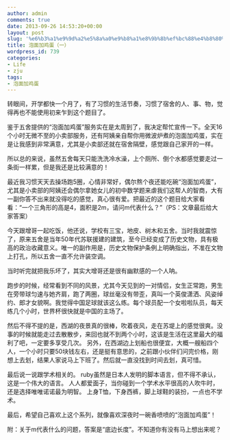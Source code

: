 ```yaml
---
author: admin
comments: true
date: 2013-09-26 14:53:20+00:00
layout: post
slug: '%e6%b3%a1%e9%9d%a2%e5%8a%a0%e9%b8%a1%e8%9b%8b%ef%bc%88%e4%b8%80%ef%bc%89'
title: 泡面加鸡蛋（一）
wordpress_id: 739
categories:
- Life
- zju
tags:
- 泡面加鸡蛋
---
```


转眼间，开学都快一个月了，有了习惯的生活节奏，习惯了宿舍的人、事、物，觉得再也不能使用初来乍到这个题目了。

鉴于五舍提供的“泡面加鸡蛋”服务实在是太周到了，我决定帮忙宣传一下。全天16个小时无微不至的小卖部服务，还有阿姨亲自帮你用微波炉煮的泡面加鸡蛋，实在是让我感到非常满意，尤其是小卖部还就在宿舍隔壁，感觉跟自己家开的一样。

所以总的来说，虽然五舍每天只能洗洗冷水澡，上个厕所、倒个水都感觉要走过一条街一样累，但是我还是比较满意的！

最近我习惯天天去操场跑5圈，心情非常好，偶尔熬个夜还能吃碗“泡面加鸡蛋”，尤其是小卖部的阿姨还会偶尔拿她女儿的初中数学题来虐我们这帮人的智商，大有一副你答不出来就没得吃的感觉，真心很有爱。把最近的这个题目给大家看看：“一个三角形的高是4，面积是2m，请问m代表什么？”（PS：文章最后给大家答案）

今天跟增哥一起吃饭，他还说，学校有三宝，地皮、树木和五舍。当时我就震惊了，原来五舍是当年50年代苏联援建的建筑，至今已经变成了历史文物，具有极高的政治收藏意义。唯一的副作用是，历史文物保护条例上明确指出，不准在文物上打孔，所以五舍一直不允许装空调。

当时听完就把我乐坏了，其实大增哥还是很有幽默感的一个人呐。

跑步的时候，经常看到不同的风景，尤其今天见到的一对情侣，女生正常跑，男生在旁带球匀速与她齐肩，跑了两圈，球丝毫没有带歪，真叫一个英俊潇洒、风姿绰约、郎才女貌啊。我觉得中国足球就该这么练。每个球员配一个女啦啦队员，每天练几个小时，世界杯很快就是中国的主场了。

然后不得不提的是，西湖的夜景真的很棒，吹着夜风，走在苏堤上的感觉很爽。没事的时候就能走过去散散步，来回也就不到两个小时，这该是生活在这里最大的福利了吧，一定要多享受几次。
另外，在西湖边上划船也很便宜，大概一艘船四个人，一个小时只要50块钱左右，还是挺有意思的，之前跟小伙伴们问完价格，刚想上去划，结果人家说马上下班了。然后就一直没找到时间去划，真可惜。

最后说一说跟学术相关的。
ruby虽然是日本人发明的脚本语言，但不得不承认，这是一个伟大的语言。
人人都爱面子，当你碰到一个学术水平很高的人吹牛时，还是选择唯唯诺诺最为明智。
上身T恤，下身西裤，脚上球鞋的装扮，一点也不学术。

最后，希望自己喜欢上这个系列，就像喜欢深夜时一碗香喷喷的“泡面加鸡蛋”！


附：关于m代表什么的问题，答案是“底边长度”。不知道你有没有马上想出来呢？
